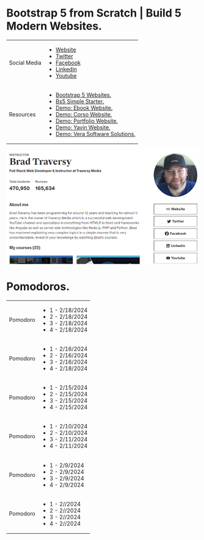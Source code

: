 # Bootstrap 5 from Scratch | Build 5 Modern Websites.
<table>
    <tr>
        <td>Social Media</td>
        <td>
            <ul>
                <li><a href="http://www.traversymedia.com/">Website</a></li>
                <li><a href="https://twitter.com/traversymedia">Twitter</a></li>
                <li><a href="https://www.facebook.com/traversymedia">Facebook</a></li>
                <li><a href="https://linkedin.com/in/bradtraversy/">Linkedin</a></li>
                <li><a href="https://www.youtube.com/traversymedia">Youtube</a></li>
            </ul>
        </td>
    </tr>
    <tr>
        <td>Resources</td>
        <td>
            <ul>
                <li><a href="https://github.com/bradtraversy/bootstrap-5-websites">Bootstrap 5 Websites.</a></li>
                <li><a href="https://github.com/bradtraversy/bs5-simple-starter">Bs5 Simple Starter.</a></li>
                <li><a href="http://bootstrapfromscratch.com/ebook-website/">Demo: Ebook Website.</a></li>
                <li><a href="http://bootstrapfromscratch.com/corso-website/">Demo: Corso Website.</a></li>
                <li><a href="http://bootstrapfromscratch.com/portfolio-website/">Demo: Portfolio Website.</a></li>
                <li><a href="http://bootstrapfromscratch.com/yavin-website/">Demo: Yavin Website.</a></li>
                <li><a href="http://bootstrapfromscratch.com/vera-website/">Demo: Vera Software Solutions.</a></li>
            </ul>
        </td>
    </tr>
</table>

![Brad Traversy Bio](./images/brad-traversy-bio.png)

# Pomodoros.
<table>
    <thead>
    </thead>
    <tbody>
    <tr>
        <td>Pomodoro</br> 
        </td>
        <td>
          <ul>
            <li>1 - 2/18/2024</li>
            <li>2 - 2/18/2024</li>
            <li>3 - 2/18/2024</li>
            <li>4 - 2/18/2024</li>
          </ul>
      </td>
    <tr>
        <td>Pomodoro</br> 
        </td>
        <td>
          <ul>
            <li>1 - 2/16/2024</li>
            <li>2 - 2/16/2024</li>
            <li>3 - 2/16/2024</li>
            <li>4 - 2/18/2024</li>
          </ul>
      </td>
      </tr>
      <tr>
        <td>Pomodoro</br> 
        </td>
        <td>
          <ul>
            <li>1 - 2/15/2024</li>
            <li>2 - 2/15/2024</li>
            <li>3 - 2/15/2024</li>
            <li>4 - 2/15/2024</li>
          </ul>
      </td>
      </tr>
      <tr>
        <td>Pomodoro</br> 
        </td>
        <td>
          <ul>
            <li>1 - 2/10/2024</li>
            <li>2 - 2/10/2024</li>
            <li>3 - 2/11/2024</li>
            <li>4 - 2/11/2024</li>
          </ul>
      </td>
      </tr>
      <tr>
        <td>Pomodoro</br> 
        </td>
        <td>
          <ul>
            <li>1 - 2/9/2024</li>
            <li>2 - 2/9/2024</li>
            <li>3 - 2/9/2024</li>
            <li>4 - 2/9/2024</li>
          </ul>
      </td>
      </tr>
      <tr>
        <td>Pomodoro</br> 
        </td>
        <td>
          <ul>
            <li>1 - 2//2024</li>
            <li>2 - 2//2024</li>
            <li>3 - 2//2024</li>
            <li>4 - 2//2024</li>
          </ul>
      </td>
      </tr>
    </tbody>
</table> 